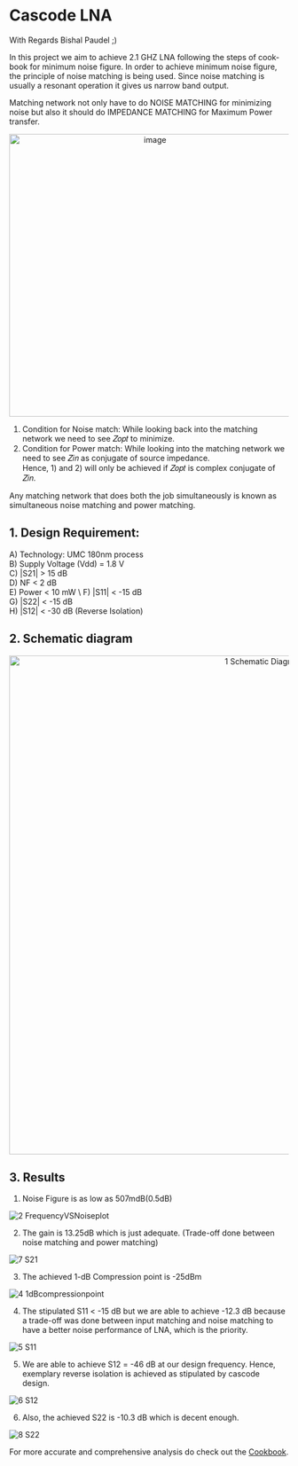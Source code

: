 # Cascode LNA
With Regards Bishal Paudel ;) 

In this project we aim to achieve 2.1 GHZ LNA following the steps of cook-book for minimum noise figure. In order to achieve minimum noise figure, the principle of noise matching is being used. Since noise matching is usually a resonant operation it gives us narrow band output. 

Matching network not only have to do NOISE MATCHING for minimizing noise but also it should do IMPEDANCE MATCHING for Maximum Power transfer.

<p align="center">
<img width="510" alt="image" src="https://user-images.githubusercontent.com/62088646/212983107-9312f85b-2293-4077-9732-5fd2ac3ac1c4.png">
</p>


1) Condition for Noise match: While looking back into the matching network we need to see 𝑍𝑜𝑝𝑡 to minimize. 
2) Condition for Power match: While looking into the matching network we need to see 𝑍𝑖𝑛 as conjugate of source impedance. \
Hence, 1) and 2) will only be achieved if 𝑍𝑜𝑝𝑡 is complex conjugate of 𝑍𝑖𝑛.

Any matching network that does both the job simultaneously is known as simultaneous noise matching and power matching.

## 1. Design Requirement: 

A) Technology: UMC 180nm process \
B) Supply Voltage (Vdd) = 1.8 V \
C) |S21| > 15 dB \
D) NF < 2 dB \
E) Power < 10 mW \ 
F) |S11| < -15 dB \
G) |S22| < -15 dB \
H) |S12| < -30 dB (Reverse Isolation)

## 2. Schematic diagram

<p align="center">
<img width="900" alt="1 Schematic Diagram" src="https://user-images.githubusercontent.com/62088646/213182916-09071518-f56a-49c7-892e-d12fa819f7a7.png">
</p>

## 3. Results

1. Noise Figure is as low as 507mdB(0.5dB)

![2 FrequencyVSNoiseplot](https://user-images.githubusercontent.com/62088646/212979413-b6002076-f52b-43bd-a9a2-c21409e976f4.png)

2. The gain is 13.25dB which is just adequate. (Trade-off done between noise matching and power matching)

![7 S21](https://user-images.githubusercontent.com/62088646/212979475-137242e1-374f-4c91-b915-12986b6d32ad.png)

3. The achieved 1-dB Compression point is -25dBm 

![4 1dBcompressionpoint](https://user-images.githubusercontent.com/62088646/212979719-cf5bc9e9-fa2f-4320-80bd-0704468c4d07.png)

4. The stipulated S11 < -15 dB but we are able to achieve -12.3 dB because a trade-off was done between input matching and noise matching to have a better noise performance of LNA, which is the priority.   

![5 S11](https://user-images.githubusercontent.com/62088646/212984528-3b5fde3d-6c5e-4130-8a62-87fd6fdc36c6.png)

5. We are able to achieve S12 = -46 dB at our design frequency. Hence, exemplary reverse isolation is achieved as stipulated by cascode design.

![6 S12](https://user-images.githubusercontent.com/62088646/212985092-eaaa9eaa-6050-4911-9f65-603dfa71c5f8.png)

6. Also, the achieved S22 is -10.3 dB which is decent enough.

![8 S22](https://user-images.githubusercontent.com/62088646/212985175-c1e1385c-642c-47b9-9c1a-7fe50920a146.png)


For more accurate and comprehensive analysis do check out the [Cookbook](https://github.com/Bishal1022/Analog-IC-Design/blob/main/1.Narrowband%202.1GHz%20LNA/Cook-book%20of%20LNA.pdf).
